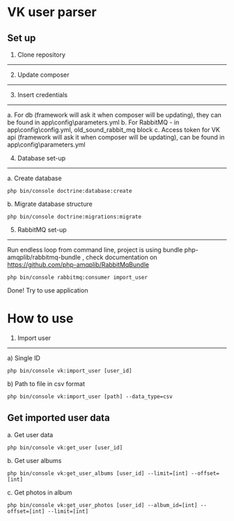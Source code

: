 VK user parser
========================

Set up
--------------

1. Clone repository
--------------

2. Update composer
--------------

3. Insert credentials
--------------

a. For db (framework will ask it when composer will be updating), they can be found in app\config\parameters.yml
b. For RabbitMQ - in app\config\config.yml, old_sound_rabbit_mq block
c. Access token for VK api (framework will ask it when composer will be updating), can be found in app\config\parameters.yml

4. Database set-up
--------------

a. Create database

~~~
php bin/console doctrine:database:create
~~~

b. Migrate database structure

~~~
php bin/console doctrine:migrations:migrate
~~~

5. RabbitMQ set-up
--------------

Run endless loop from command line, project is using bundle php-amqplib/rabbitmq-bundle ,
check documentation on https://github.com/php-amqplib/RabbitMqBundle

~~~
php bin/console rabbitmq:consumer import_user
~~~

Done! Try to use application


How to use
========================

1. Import user
--------------

a) Single ID

~~~
php bin/console vk:import_user [user_id]
~~~

b) Path to file in csv format

~~~
php bin/console vk:import_user [path] --data_type=csv
~~~

Get imported user data
--------------

a. Get user data

~~~
php bin/console vk:get_user [user_id]
~~~

b. Get user albums

~~~
php bin/console vk:get_user_albums [user_id] --limit=[int] --offset=[int]
~~~

c. Get photos in album

~~~
php bin/console vk:get_user_photos [user_id] --album_id=[int] --offset=[int] --limit=[int]
~~~
